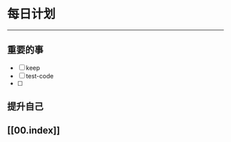 
# 每日计划
---
## 重要的事

- [ ]  keep
- [ ]  test-code
- [ ]  



## 提升自己

  



## [[00.index]]










